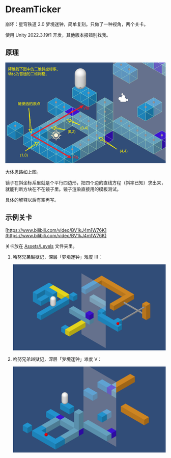 # DreamTicker

崩坏：星穹铁道 2.0 梦境迷钟，简单复刻。只做了一种视角，两个关卡。

使用 Unity 2022.3.19f1 开发，其他版本报错别找我。

## 原理

![explain](Recordings/explain.png)

大体思路如上图。

镜子在斜坐标系里就是个平行四边形，把四个边的直线方程（斜率已知）求出来，就能判断方块在不在镜子里。镜子渲染直接用的模板测试。

具体的解释以后有空再写。

## 示例关卡

[https://www.bilibili.com/video/BV1kJ4m1W76K](https://www.bilibili.com/video/BV1kJ4m1W76K)

关卡放在 [Assets/Levels](Assets/Levels) 文件夹里。

1. 哈努兄弟越狱记，深层「梦境迷钟」难度 Ⅲ：

    ![deep3](Recordings/Image%20Sequence_001_0000.png)

2. 哈努兄弟越狱记，深层「梦境迷钟」难度 Ⅴ：

    ![deep5](Recordings/Image%20Sequence_002_0000.png)
